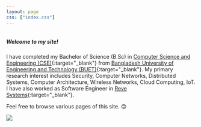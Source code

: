 ```yaml
---
layout: page
css: ["index.css"]
---
```

<div class="col s12">

<div class="row">
<div class="column left" markdown="1">

##### Welcome to my site!

I have completed my Bachelor of Science (B.Sc) in [Computer Science and Engineering (CSE)](https://cse.buet.ac.bd){:target="_blank"} from [Bangladesh University of Engineering and Technology (BUET)](http://buet.ac.bd){:target="_blank"}. My primary research interest includes Security, Computer Networks, Distributed Systems, Computer Architecture, Wireless Networks, Cloud Computing, IoT. I have also worked as Software Engineer in [Reve Systems](https://www.revesoft.com){:target="_blank"}.

Feel free to browse various pages of this site. :blush:

</div>
  <div class="column right">
    <div class="col s12 tag-div">
      <div class="user-pic center-align">
        <a href="{{site.github_profile}}" target="_blank"><img class="circle hoverable z-depth-1" src="{{site.baseurl}}/assets/res/user.jpg"></a>
      </div>
    </div>
  </div>
</div>
</div>
